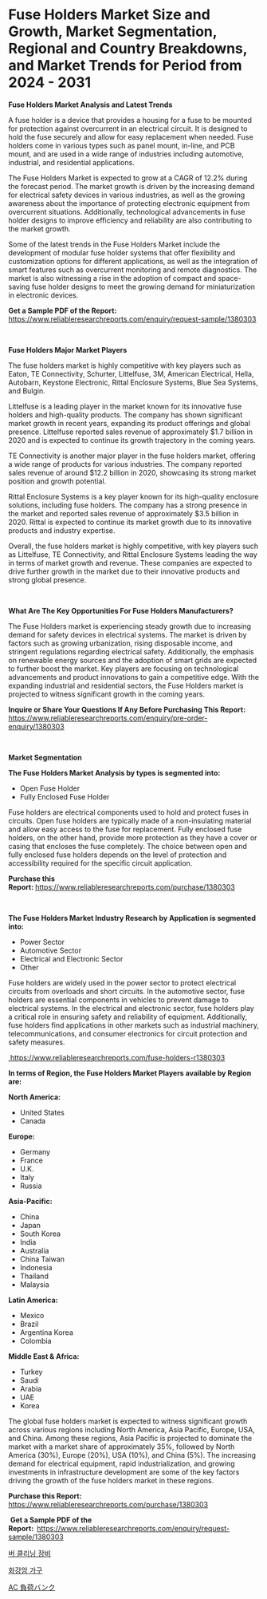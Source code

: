 <p><h1>Fuse Holders Market Size and Growth, Market Segmentation, Regional and Country Breakdowns, and Market Trends for Period from 2024 -  2031</h1></p><p><strong>Fuse Holders Market Analysis and Latest Trends</strong></p>
<p><p>A fuse holder is a device that provides a housing for a fuse to be mounted for protection against overcurrent in an electrical circuit. It is designed to hold the fuse securely and allow for easy replacement when needed. Fuse holders come in various types such as panel mount, in-line, and PCB mount, and are used in a wide range of industries including automotive, industrial, and residential applications.</p><p>The Fuse Holders Market is expected to grow at a CAGR of 12.2% during the forecast period. The market growth is driven by the increasing demand for electrical safety devices in various industries, as well as the growing awareness about the importance of protecting electronic equipment from overcurrent situations. Additionally, technological advancements in fuse holder designs to improve efficiency and reliability are also contributing to the market growth.</p><p>Some of the latest trends in the Fuse Holders Market include the development of modular fuse holder systems that offer flexibility and customization options for different applications, as well as the integration of smart features such as overcurrent monitoring and remote diagnostics. The market is also witnessing a rise in the adoption of compact and space-saving fuse holder designs to meet the growing demand for miniaturization in electronic devices.</p></p>
<p><strong>Get a Sample PDF of the Report:&nbsp;</strong> <a href="https://www.reliableresearchreports.com/enquiry/request-sample/1380303">https://www.reliableresearchreports.com/enquiry/request-sample/1380303</a></p>
<p>&nbsp;</p>
<p><strong>Fuse Holders Major Market Players</strong></p>
<p><p>The fuse holders market is highly competitive with key players such as Eaton, TE Connectivity, Schurter, Littelfuse, 3M, American Electrical, Hella, Autobarn, Keystone Electronic, Rittal Enclosure Systems, Blue Sea Systems, and Bulgin. </p><p>Littelfuse is a leading player in the market known for its innovative fuse holders and high-quality products. The company has shown significant market growth in recent years, expanding its product offerings and global presence. Littelfuse reported sales revenue of approximately $1.7 billion in 2020 and is expected to continue its growth trajectory in the coming years.</p><p>TE Connectivity is another major player in the fuse holders market, offering a wide range of products for various industries. The company reported sales revenue of around $12.2 billion in 2020, showcasing its strong market position and growth potential.</p><p>Rittal Enclosure Systems is a key player known for its high-quality enclosure solutions, including fuse holders. The company has a strong presence in the market and reported sales revenue of approximately $3.5 billion in 2020. Rittal is expected to continue its market growth due to its innovative products and industry expertise.</p><p>Overall, the fuse holders market is highly competitive, with key players such as Littelfuse, TE Connectivity, and Rittal Enclosure Systems leading the way in terms of market growth and revenue. These companies are expected to drive further growth in the market due to their innovative products and strong global presence.</p></p>
<p>&nbsp;</p>
<p><strong>What Are The Key Opportunities For Fuse Holders Manufacturers?</strong></p>
<p><p>The Fuse Holders market is experiencing steady growth due to increasing demand for safety devices in electrical systems. The market is driven by factors such as growing urbanization, rising disposable income, and stringent regulations regarding electrical safety. Additionally, the emphasis on renewable energy sources and the adoption of smart grids are expected to further boost the market. Key players are focusing on technological advancements and product innovations to gain a competitive edge. With the expanding industrial and residential sectors, the Fuse Holders market is projected to witness significant growth in the coming years.</p></p>
<p><strong>Inquire or Share Your Questions If Any Before Purchasing This Report:</strong> <a href="https://www.reliableresearchreports.com/enquiry/pre-order-enquiry/1380303">https://www.reliableresearchreports.com/enquiry/pre-order-enquiry/1380303</a></p>
<p>&nbsp;</p>
<p><strong>Market Segmentation</strong></p>
<p><strong>The Fuse Holders Market Analysis by types is segmented into:</strong></p>
<p><ul><li>Open Fuse Holder</li><li>Fully Enclosed Fuse Holder</li></ul></p>
<p><p>Fuse holders are electrical components used to hold and protect fuses in circuits. Open fuse holders are typically made of a non-insulating material and allow easy access to the fuse for replacement. Fully enclosed fuse holders, on the other hand, provide more protection as they have a cover or casing that encloses the fuse completely. The choice between open and fully enclosed fuse holders depends on the level of protection and accessibility required for the specific circuit application.</p></p>
<p><strong>Purchase this Report:&nbsp;</strong><a href="https://www.reliableresearchreports.com/purchase/1380303">https://www.reliableresearchreports.com/purchase/1380303</a></p>
<p>&nbsp;</p>
<p><strong>The Fuse Holders Market Industry Research by Application is segmented into:</strong></p>
<p><ul><li>Power Sector</li><li>Automotive Sector</li><li>Electrical and Electronic Sector</li><li>Other</li></ul></p>
<p><p>Fuse holders are widely used in the power sector to protect electrical circuits from overloads and short circuits. In the automotive sector, fuse holders are essential components in vehicles to prevent damage to electrical systems. In the electrical and electronic sector, fuse holders play a critical role in ensuring safety and reliability of equipment. Additionally, fuse holders find applications in other markets such as industrial machinery, telecommunications, and consumer electronics for circuit protection and safety measures.</p></p>
<p><a href="https://www.reliableresearchreports.com/fuse-holders-r1380303">&nbsp;https://www.reliableresearchreports.com/fuse-holders-r1380303</a></p>
<p><strong>In terms of Region, the Fuse Holders Market Players available by Region are:</strong></p>
<p>
    <p> <strong> North America: </strong>
        <ul>
            <li>United States</li>
            <li>Canada</li>
        </ul>
        </p> 
    <p> <strong> Europe: </strong>
        <ul>
            <li>Germany</li>
            <li>France</li>
            <li>U.K.</li>
            <li>Italy</li>
            <li>Russia</li>
        </ul>
        </p> 
    <p> <strong> Asia-Pacific: </strong>
        <ul>
            <li>China</li>
            <li>Japan</li>
            <li>South Korea</li>
            <li>India</li>
            <li>Australia</li>
            <li>China Taiwan</li>
            <li>Indonesia</li>
            <li>Thailand</li>
            <li>Malaysia</li>
        </ul>
        </p> 
    <p> <strong> Latin America: </strong>
        <ul>
            <li>Mexico</li>
            <li>Brazil</li>
            <li>Argentina Korea</li>
            <li>Colombia</li>
        </ul>
        </p> 
    <p> <strong> Middle East & Africa: </strong>
        <ul>
            <li>Turkey</li>
            <li>Saudi</li>
            <li>Arabia</li>
            <li>UAE</li>
            <li>Korea</li>
        </ul>
    </p>
    </p>
<p><p>The global fuse holders market is expected to witness significant growth across various regions including North America, Asia Pacific, Europe, USA, and China. Among these regions, Asia Pacific is projected to dominate the market with a market share of approximately 35%, followed by North America (30%), Europe (20%), USA (10%), and China (5%). The increasing demand for electrical equipment, rapid industrialization, and growing investments in infrastructure development are some of the key factors driving the growth of the fuse holders market in these regions.</p></p>
<p><strong>Purchase this Report: </strong><a href="https://www.reliableresearchreports.com/purchase/1380303">https://www.reliableresearchreports.com/purchase/1380303</a></p>
<p>&nbsp;<strong>Get a Sample PDF of the Report:&nbsp;&nbsp;</strong><a href="https://www.reliableresearchreports.com/enquiry/request-sample/1380303">https://www.reliableresearchreports.com/enquiry/request-sample/1380303</a></p>
<p><strong></strong></p>
<p><p><a href="https://github.com/AidenReinger/Market-Research-Report-List-1/blob/main/4014608156304.md">버 클리닝 장비</a></p><p><a href="https://github.com/gambitz1998/Market-Research-Report-List-1/blob/main/9029500156305.md">화강암 가구</a></p><p><a href="https://github.com/AbigaleHuel/Market-Research-Report-List-1/blob/main/9432490147219.md">AC 負荷バンク</a></p></p>